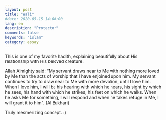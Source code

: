 ```yaml
---
layout: post
title: "Wali"
#date: 2020-05-15 14:00:00
lang: en
description: "Protector"
comments: false
keywords: "islam"
category: essay
---
```


This is one of my favorite hadith, explaining beautifully about His relationship with His beloved creature. 

Allah Almighty said: 
“My servant draws near to Me with nothing more loved by Me than the acts of worship that I have enjoined upon him. My servant continues to try to draw near to Me with more devotion, until I love him. When I love him, I will be his hearing with which he hears, his sight by which he sees, his hand with which he strikes, his feet on which he walks. When he asks Me for something, I will respond and when he takes refuge in Me, I will grant it to him". (Al Bukhari) 

Truly mesmerizing concept. :)